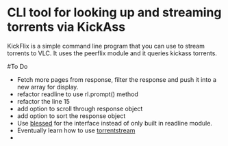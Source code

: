 # CLI tool for looking up and streaming torrents via KickAss

KickFlix is a simple command line program that you can use to stream torrents to VLC.
It uses the peerflix module and it queries kickass torrents.

#To Do

- Fetch more pages from response, filter the response and push it into a new array for display.
- refactor readline to use rl.prompt() method
- refactor the line 15
- add option to scroll through response object
- add option to sort the response object
- Use [blessed](https://github.com/chjj/blessed) for the interface instead of only built in readline module.
- Eventually learn how to use [torrentstream](https://github.com/mafintosh/torrent-stream)
- 